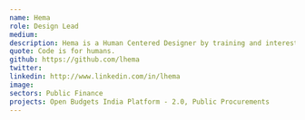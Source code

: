 ```yaml
---
name: Hema
role: Design Lead
medium:
description: Hema is a Human Centered Designer by training and interested in working in contexts to explore the role of technology in change and social impact. She believes as a designer there is a definite opportunity and responsibility to make a difference.
quote: Code is for humans.
github: https://github.com/lhema
twitter: 
linkedin: http://www.linkedin.com/in/lhema
image: 
sectors: Public Finance
projects: Open Budgets India Platform - 2.0, Public Procurements
---
```

